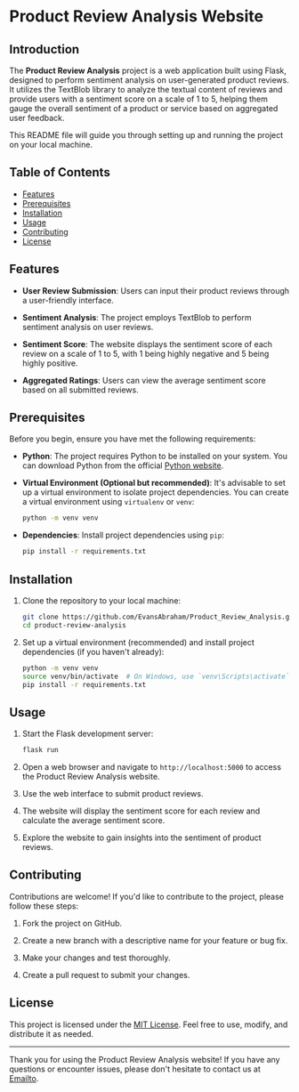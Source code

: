 # Product Review Analysis Website


## Introduction

The **Product Review Analysis** project is a web application built using Flask, designed to perform sentiment analysis on user-generated product reviews. It utilizes the TextBlob library to analyze the textual content of reviews and provide users with a sentiment score on a scale of 1 to 5, helping them gauge the overall sentiment of a product or service based on aggregated user feedback.

This README file will guide you through setting up and running the project on your local machine.

## Table of Contents

- [Features](#features)
- [Prerequisites](#prerequisites)
- [Installation](#installation)
- [Usage](#usage)
- [Contributing](#contributing)
- [License](#license)

## Features

- **User Review Submission**: Users can input their product reviews through a user-friendly interface.

- **Sentiment Analysis**: The project employs TextBlob to perform sentiment analysis on user reviews.

- **Sentiment Score**: The website displays the sentiment score of each review on a scale of 1 to 5, with 1 being highly negative and 5 being highly positive.

- **Aggregated Ratings**: Users can view the average sentiment score based on all submitted reviews.

## Prerequisites

Before you begin, ensure you have met the following requirements:

- **Python**: The project requires Python to be installed on your system. You can download Python from the official [Python website](https://www.python.org/downloads/).

- **Virtual Environment (Optional but recommended)**: It's advisable to set up a virtual environment to isolate project dependencies. You can create a virtual environment using `virtualenv` or `venv`:

   ```bash
   python -m venv venv
   ```

- **Dependencies**: Install project dependencies using `pip`:

   ```bash
   pip install -r requirements.txt
   ```

## Installation

1. Clone the repository to your local machine:

   ```bash
   git clone https://github.com/EvansAbraham/Product_Review_Analysis.git
   cd product-review-analysis
   ```

2. Set up a virtual environment (recommended) and install project dependencies (if you haven't already):

   ```bash
   python -m venv venv
   source venv/bin/activate  # On Windows, use `venv\Scripts\activate`
   pip install -r requirements.txt
   ```

## Usage

1. Start the Flask development server:

   ```bash
   flask run
   ```

2. Open a web browser and navigate to `http://localhost:5000` to access the Product Review Analysis website.

3. Use the web interface to submit product reviews.

4. The website will display the sentiment score for each review and calculate the average sentiment score.

5. Explore the website to gain insights into the sentiment of product reviews.

## Contributing

Contributions are welcome! If you'd like to contribute to the project, please follow these steps:

1. Fork the project on GitHub.

2. Create a new branch with a descriptive name for your feature or bug fix.

3. Make your changes and test thoroughly.

4. Create a pull request to submit your changes.

## License

This project is licensed under the [MIT License](LICENSE). Feel free to use, modify, and distribute it as needed.

---

Thank you for using the Product Review Analysis website! If you have any questions or encounter issues, please don't hesitate to contact us at [Emailto](mailto:evansabrahamj@gmail.com).
